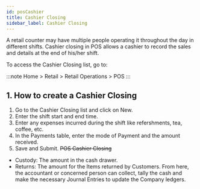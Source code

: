 ```yaml
---
id: posCashier
title: Cashier Closing
sidebar_label: Cashier Closing
---
```


A retail counter may have multiple people operating it throughout the day in different shifts. Cashier closing in POS allows a cashier to record the sales and details at the end of his/her shift.

To access the Cashier Closing list, go to:

:::note
Home > Retail > Retail Operations > POS
:::

## 1. How to create a Cashier Closing

1. Go to the Cashier Closing list and click on New.
1. Enter the shift start and end time.
1. Enter any expenses incurred during the shift like refershments, tea, coffee, etc.
1. In the Payments table, enter the mode of Payment and the amount received.
1. Save and Submit.
   ~~POS Cashier Closing~~

- Custody: The amount in the cash drawer.
- Returns: The amount for the Items returned by Customers.
  From here, the accountant or concerned person can collect, tally the cash and make the necessary Journal Entries to update the Company ledgers.
